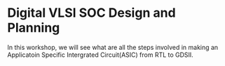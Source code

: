 # Digital VLSI SOC Design and Planning

In this workshop, we will see what are all the steps involved in making an Applicatoin Specific Intergrated Circuit(ASIC) from RTL to GDSII.

